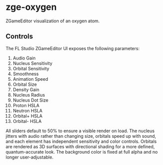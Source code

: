# zge-oxygen
ZGameEditor visualization of an oxygen atom.

## Controls
The FL Studio ZGameEditor UI exposes the following parameters:

1. Audio Gain
2. Nucleus Sensitivity
3. Orbital Sensitivity
4. Smoothness
5. Animation Speed
6. Orbital Size
7. Density Gain
8. Nucleus Radius
9. Nucleus Dot Size
10. Proton HSLA
11. Neutron HSLA
12. Orbital+ HSLA
13. Orbital- HSLA

All sliders default to 50% to ensure a visible render on load. The nucleus jitters with audio rather than changing size,
orbitals speed up with sound, and each element has independent sensitivity and color controls. Orbitals are rendered as
3D surfaces with directional shading for a more defined, quantum-accurate look. The background color is fixed at full alpha
and no longer user-adjustable.
